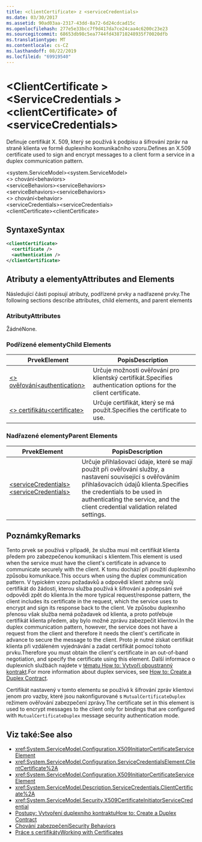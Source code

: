 ```yaml
---
title: <clientCertificate> z <serviceCredentials>
ms.date: 03/30/2017
ms.assetid: 90ad03aa-2317-43dd-8a72-6d24cdcad15c
ms.openlocfilehash: 277e5e33bcc7f9d417da7ce24caa4c6200c23e23
ms.sourcegitcommit: 68653db98c5ea7744fd438710248935f70020dfb
ms.translationtype: MT
ms.contentlocale: cs-CZ
ms.lasthandoff: 08/22/2019
ms.locfileid: "69919540"
---
```

# <a name="clientcertificate-of-servicecredentials"></a><span data-ttu-id="91570-102">\<ClientCertificate > \<ServiceCredentials ></span><span class="sxs-lookup"><span data-stu-id="91570-102">\<clientCertificate> of \<serviceCredentials></span></span>
<span data-ttu-id="91570-103">Definuje certifikát X. 509, který se používá k podpisu a šifrování zpráv na straně klienta ve formě duplexního komunikačního vzoru.</span><span class="sxs-lookup"><span data-stu-id="91570-103">Defines an X.509 certificate used to sign and encrypt messages to a client form a service in a duplex communication pattern.</span></span>  
  
 <span data-ttu-id="91570-104">\<system.ServiceModel></span><span class="sxs-lookup"><span data-stu-id="91570-104">\<system.ServiceModel></span></span>  
<span data-ttu-id="91570-105">\<> chování</span><span class="sxs-lookup"><span data-stu-id="91570-105">\<behaviors></span></span>  
<span data-ttu-id="91570-106">\<serviceBehaviors></span><span class="sxs-lookup"><span data-stu-id="91570-106">\<serviceBehaviors></span></span>  
<span data-ttu-id="91570-107">\<serviceBehaviors></span><span class="sxs-lookup"><span data-stu-id="91570-107">\<serviceBehaviors></span></span>  
<span data-ttu-id="91570-108">\<> chování</span><span class="sxs-lookup"><span data-stu-id="91570-108">\<behavior></span></span>  
<span data-ttu-id="91570-109">\<serviceCredentials></span><span class="sxs-lookup"><span data-stu-id="91570-109">\<serviceCredentials></span></span>  
<span data-ttu-id="91570-110">\<clientCertificate></span><span class="sxs-lookup"><span data-stu-id="91570-110">\<clientCertificate></span></span>  
  
## <a name="syntax"></a><span data-ttu-id="91570-111">Syntaxe</span><span class="sxs-lookup"><span data-stu-id="91570-111">Syntax</span></span>  
  
```xml  
<clientCertificate>
  <certificate />
  <authentication />
</clientCertificate>
```  
  
## <a name="attributes-and-elements"></a><span data-ttu-id="91570-112">Atributy a elementy</span><span class="sxs-lookup"><span data-stu-id="91570-112">Attributes and Elements</span></span>  
 <span data-ttu-id="91570-113">Následující části popisují atributy, podřízené prvky a nadřazené prvky.</span><span class="sxs-lookup"><span data-stu-id="91570-113">The following sections describe attributes, child elements, and parent elements</span></span>  
  
### <a name="attributes"></a><span data-ttu-id="91570-114">Atributy</span><span class="sxs-lookup"><span data-stu-id="91570-114">Attributes</span></span>  
 <span data-ttu-id="91570-115">Žádné</span><span class="sxs-lookup"><span data-stu-id="91570-115">None.</span></span>  
  
### <a name="child-elements"></a><span data-ttu-id="91570-116">Podřízené elementy</span><span class="sxs-lookup"><span data-stu-id="91570-116">Child Elements</span></span>  
  
|<span data-ttu-id="91570-117">Prvek</span><span class="sxs-lookup"><span data-stu-id="91570-117">Element</span></span>|<span data-ttu-id="91570-118">Popis</span><span class="sxs-lookup"><span data-stu-id="91570-118">Description</span></span>|  
|-------------|-----------------|  
|[<span data-ttu-id="91570-119">\<> ověřování</span><span class="sxs-lookup"><span data-stu-id="91570-119">\<authentication></span></span>](authentication-of-clientcertificate-element.md)|<span data-ttu-id="91570-120">Určuje možnosti ověřování pro klientský certifikát.</span><span class="sxs-lookup"><span data-stu-id="91570-120">Specifies authentication options for the client certificate.</span></span>|  
|[<span data-ttu-id="91570-121">\<> certifikátu</span><span class="sxs-lookup"><span data-stu-id="91570-121">\<certificate></span></span>](certificate-of-clientcertificate-element.md)|<span data-ttu-id="91570-122">Určuje certifikát, který se má použít.</span><span class="sxs-lookup"><span data-stu-id="91570-122">Specifies the certificate to use.</span></span>|  
  
### <a name="parent-elements"></a><span data-ttu-id="91570-123">Nadřazené elementy</span><span class="sxs-lookup"><span data-stu-id="91570-123">Parent Elements</span></span>  
  
|<span data-ttu-id="91570-124">Prvek</span><span class="sxs-lookup"><span data-stu-id="91570-124">Element</span></span>|<span data-ttu-id="91570-125">Popis</span><span class="sxs-lookup"><span data-stu-id="91570-125">Description</span></span>|  
|-------------|-----------------|  
|[<span data-ttu-id="91570-126">\<serviceCredentials></span><span class="sxs-lookup"><span data-stu-id="91570-126">\<serviceCredentials></span></span>](servicecredentials.md)|<span data-ttu-id="91570-127">Určuje přihlašovací údaje, které se mají použít při ověřování služby, a nastavení související s ověřováním přihlašovacích údajů klienta.</span><span class="sxs-lookup"><span data-stu-id="91570-127">Specifies the credentials to be used in authenticating the service, and the client credential validation related settings.</span></span>|  
  
## <a name="remarks"></a><span data-ttu-id="91570-128">Poznámky</span><span class="sxs-lookup"><span data-stu-id="91570-128">Remarks</span></span>  
 <span data-ttu-id="91570-129">Tento prvek se používá v případě, že služba musí mít certifikát klienta předem pro zabezpečenou komunikaci s klientem.</span><span class="sxs-lookup"><span data-stu-id="91570-129">This element is used when the service must have the client's certificate in advance to communicate securely with the client.</span></span> <span data-ttu-id="91570-130">K tomu dochází při použití duplexního způsobu komunikace.</span><span class="sxs-lookup"><span data-stu-id="91570-130">This occurs when using the duplex communication pattern.</span></span> <span data-ttu-id="91570-131">V typickém vzoru požadavků a odpovědí klient zahrne svůj certifikát do žádosti, kterou služba používá k šifrování a podepsání své odpovědi zpět do klienta.</span><span class="sxs-lookup"><span data-stu-id="91570-131">In the more typical request/response pattern, the client includes its certificate in the request, which the service uses to encrypt and sign its response back to the client.</span></span> <span data-ttu-id="91570-132">Ve způsobu duplexního přenosu však služba nemá požadavek od klienta, a proto potřebuje certifikát klienta předem, aby bylo možné zprávu zabezpečit klientovi.</span><span class="sxs-lookup"><span data-stu-id="91570-132">In the duplex communication pattern, however, the service does not have a request from the client and therefore it needs the client's certificate in advance to secure the message to the client.</span></span> <span data-ttu-id="91570-133">Proto je nutné získat certifikát klienta při vzdáleném vyjednávání a zadat certifikát pomocí tohoto prvku.</span><span class="sxs-lookup"><span data-stu-id="91570-133">Therefore you must obtain the client's certificate in an out-of-band negotiation, and specify the certificate using this element.</span></span> <span data-ttu-id="91570-134">Další informace o duplexních službách najdete v [tématu How to: Vytvoří oboustranný kontrakt](../../../wcf/feature-details/how-to-create-a-duplex-contract.md).</span><span class="sxs-lookup"><span data-stu-id="91570-134">For more information about duplex services, see [How to: Create a Duplex Contract](../../../wcf/feature-details/how-to-create-a-duplex-contract.md).</span></span>  
  
 <span data-ttu-id="91570-135">Certifikát nastavený v tomto elementu se používá k šifrování zpráv klientovi jenom pro vazby, které jsou nakonfigurované s `MutualCertificateDuplex` režimem ověřování zabezpečení zprávy.</span><span class="sxs-lookup"><span data-stu-id="91570-135">The certificate set in this element is used to encrypt messages to the client only for bindings that are configured with `MutualCertificateDuplex` message security authentication mode.</span></span>  
  
## <a name="see-also"></a><span data-ttu-id="91570-136">Viz také:</span><span class="sxs-lookup"><span data-stu-id="91570-136">See also</span></span>

- <xref:System.ServiceModel.Configuration.X509InitiatorCertificateServiceElement>
- <xref:System.ServiceModel.Configuration.ServiceCredentialsElement.ClientCertificate%2A>
- <xref:System.ServiceModel.Configuration.X509InitiatorCertificateServiceElement>
- <xref:System.ServiceModel.Description.ServiceCredentials.ClientCertificate%2A>
- <xref:System.ServiceModel.Security.X509CertificateInitiatorServiceCredential>
- [<span data-ttu-id="91570-137">Postupy: Vytvoření duplexního kontraktu</span><span class="sxs-lookup"><span data-stu-id="91570-137">How to: Create a Duplex Contract</span></span>](../../../wcf/feature-details/how-to-create-a-duplex-contract.md)
- [<span data-ttu-id="91570-138">Chování zabezpečení</span><span class="sxs-lookup"><span data-stu-id="91570-138">Security Behaviors</span></span>](../../../wcf/feature-details/security-behaviors-in-wcf.md)
- [<span data-ttu-id="91570-139">Práce s certifikáty</span><span class="sxs-lookup"><span data-stu-id="91570-139">Working with Certificates</span></span>](../../../wcf/feature-details/working-with-certificates.md)

